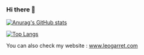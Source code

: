 ### Hi there 👋
  
[![Anurag's GitHub stats](https://github-readme-stats.vercel.app/api?username=leogarret&show_icons=true&theme=vue-dark)](https://github.com/anuraghazra/github-readme-stats)

[![Top Langs](https://github-readme-stats.vercel.app/api/top-langs/?username=leogarret)](https://github.com/anuraghazra/github-readme-stats)

You can also check my website : www.leogarret.com
